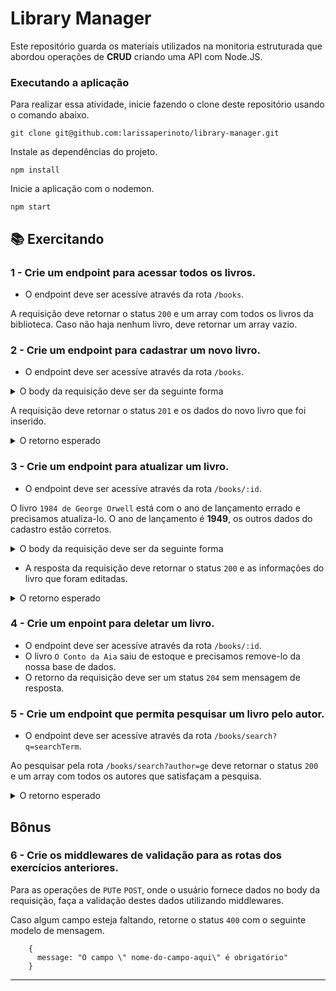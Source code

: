 # Library Manager

Este repositório guarda os materiais utilizados na monitoria estruturada que abordou operações de **CRUD** criando uma API com Node.JS.

### Executando a aplicação

Para realizar essa atividade, inicie fazendo o clone deste repositório usando o comando abaixo.

    git clone git@github.com:larissaperinoto/library-manager.git
    
Instale as dependências do projeto.

    npm install
    
Inicie a aplicação com o nodemon.

    npm start


## 📚 Exercitando

### 1 - Crie um endpoint para acessar todos os livros.

- O endpoint deve ser acessíve através da rota `/books`.

A requisição deve retornar o status `200` e um array com todos os livros da biblioteca. Caso não haja nenhum livro, deve retornar um array vazio.

### 2 - Crie um endpoint para cadastrar um novo livro.

- O endpoint deve ser acessíve através da rota `/books`.
<details>
  <summary>O body da requisição deve ser da seguinte forma</summary>
  
      {
        "title": "Capitães da Areia",
        "author": "Jorge Amado",
        "release": "1937"
       }
  
  
</details>

A requisição deve retornar o status `201` e os dados do novo livro que foi inserido.

<details>
  <summary>O retorno esperado</summary>
  
      {
        "id": "7"
        "title": "Capitães da Areia",
        "author": "Jorge Amado",
        "release": "1937"
       }
  
  
</details>

### 3 - Crie um endpoint para atualizar um livro.

- O endpoint deve ser acessíve através da rota `/books/:id`.

O livro `1984 de George Orwell` está com o ano de lançamento errado e precisamos atualiza-lo. O ano de lançamento é **1949**, os outros dados do cadastro estão corretos.

<details>
  <summary>O body da requisição deve ser da seguinte forma</summary>
  
       {
          "title": "1984",
          "author": "George Orwell",
          "release": "1949"
        }
  
</details>

- A resposta da requisição deve retornar o status `200` e as informações do livro que foram editadas.

<details>
  <summary>O retorno esperado</summary>
  
      {
        "id": "7"
        "title": "Capitães da Areia",
        "author": "Jorge Amado",
        "release": "1937"
      }
  
  
</details>

### 4 - Crie um enpoint para deletar um livro.

- O endpoint deve ser acessíve através da rota `/books/:id`.
- O livro `O Conto da Aia` saiu de estoque e precisamos remove-lo da nossa base de dados.
- O retorno da requisição deve ser um status `204` sem mensagem de resposta.

### 5 - Crie um endpoint que permita pesquisar um livro pelo autor.

- O endpoint deve ser acessíve através da rota `/books/search?q=searchTerm`.

Ao pesquisar pela rota `/books/search?author=ge` deve retornar o status `200` e um array com todos os autores que satisfaçam a pesquisa.

<details>
  <summary>O retorno esperado</summary>
  
     [
        {
          "id": "2",
          "title": "1984",
          "author": "George Orwell",
          "release": "1945"
        },
        {
          "id": "6",
          "title": "A Revolução dos Bichos",
          "author": "George Orwell",
          "release": "1945"
        }
      ]
  
  
</details>

## Bônus

### 6 - Crie os middlewares de validação para as rotas dos exercícios anteriores.

  Para as operações de `PUT`e `POST`, onde o usuário fornece dados no body da requisição, faça a validação destes dados utilizando middlewares.
  
  Caso algum campo esteja faltando, retorne o status `400` com o seguinte modelo de mensagem.
  
        {
          message: "O campo \" nome-do-campo-aqui\" é obrigatório"
        }

  --- 
  
